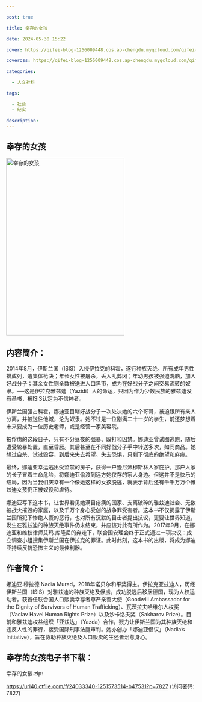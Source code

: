 ```yaml
---

post: true

title: 幸存的女孩

date: 2024-05-30 15:22

cover: https://qifei-blog-1256009448.cos.ap-chengdu.myqcloud.com/qifei-blog/41LUUQdMHIL.jpg

coveross: https://qifei-blog-1256009448.cos.ap-chengdu.myqcloud.com/qifei-blog/41LUUQdMHIL.jpg

categories:

  - 人文社科

tags:

  - 社会
  - 纪实

description:
---
```


## 幸存的女孩

<img alt="幸存的女孩" class="aligncenter loading" data-was-processed="true" decoding="async" fetchpriority="high" height="471" src="https://qifei-blog-1256009448.cos.ap-chengdu.myqcloud.com/qifei-blog/41LUUQdMHIL.jpg" style="cursor: zoom-in;" width="314"/>

## 内容简介：

2014年8月，伊斯兰国（ISIS）入侵伊拉克的科霍，遂行种族灭绝。所有成年男性排成列，遭集体枪决；年长女性被屠杀，丢入乱葬冈；年幼男孩被强迫洗脑，加入好战分子；其余女性则全数被送进人口黑市，成为在好战分子之间交易流转的奴隶。──这是伊拉克雅兹迪（Yazidi）人的命运，只因为作为少数民族的雅兹迪没有圣书，被ISIS认定为不信神者。<br/>

伊斯兰国强占科霍，娜迪亚目睹好战分子一次处决她的六个哥哥，被迫跟所有亲人分离，并被送往他城，沦为奴隶。她不过是一位刚满二十一岁的学生，前还梦想着未来要成为一位历史老师，或是经营一家美容院。<br/>

被俘虏的这段日子，只有不分昼夜的强暴、殴打和囚禁。娜迪亚曾试图逃跑，随后遭受轮暴处置，直至昏厥。其后甚至在不同好战分子手中转送多次，如同商品。她想过自杀、试过毁容，到后来失去希望、失去恐惧，只剩下彻底的绝望和麻痹。<br/>

最终，娜迪亚幸运逃出受监禁的房子，获得一户逊尼派穆斯林人家庇护。那户人家的长子冒着生命危险，将娜迪亚偷渡到远方她仅存的家人身边。但这并不是快乐的结局，因为当我们庆幸有一个像她这样的女孩脱逃，就表示背后还有千千万万个雅兹迪女孩仍正被奴役和虐待。<br/>

娜迪亚写下这本书，让世界看见她满目疮痍的国家、支离破碎的雅兹迪社会、无数被战火摧毁的家庭，以及千万个身心受创的战争罪受害者。这本书不仅揭露了伊斯兰国所犯下惨绝人寰的恶行，也对所有沉默的目击者提出抗议，更要让世界知道，发生在雅兹迪的种族灭绝事件仍未结束，并应该对此有所作为。2017年9月，在娜迪亚和维权律师艾玛.库隆尼的奔走下，联合国安理会终于正式通过一项决议：成立调查小组搜集伊斯兰国在伊拉克的罪证。此时此刻，这本书的出版，将成为娜迪亚持续反抗恐怖主义的最佳利器。

## 作者简介：

娜迪亚.穆拉德 Nadia Murad，2018年诺贝尔和平奖得主。伊拉克亚兹迪人，历经伊斯兰国（ISIS）对雅兹迪的种族灭绝及俘虏，成功脱逃后移居德国，现为人权运动者。获首任联合国人口贩卖幸存者尊严亲善大使（Goodwill Ambassador for the Dignity of Survivors of Human Trafficking）、瓦茨拉夫哈维尔人权奖（Vaclav Havel Human Rights Prize）以及沙卡洛夫奖（Sakharov Prize）。目前和雅兹迪权益组织「亚兹达」（Yazda）合作，戮力让伊斯兰国为其种族灭绝和违反人性的罪行，接受国际刑事法庭审判。她亦创办「娜迪亚倡议」（Nadia’s Initiative），旨在协助种族灭绝及人口贩卖的生还者治愈身心。

## 幸存的女孩电子书下载：

幸存的女孩.zip: 

https://url40.ctfile.com/f/24033340-1251573514-b47531?p=7827 (访问密码: 7827)
